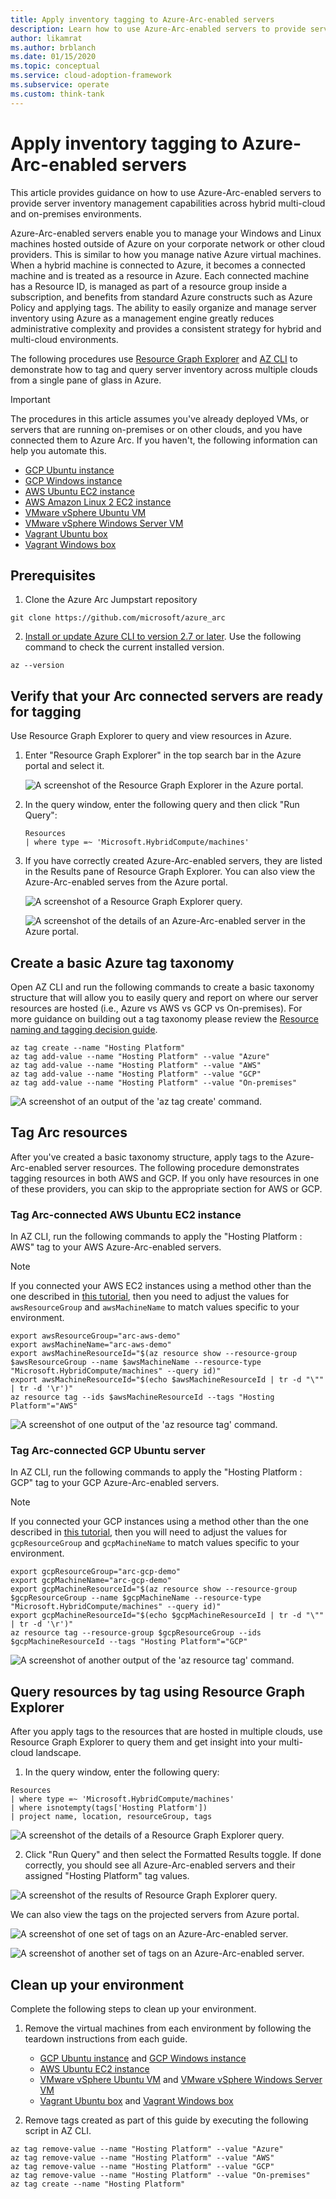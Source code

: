 ```yaml
---
title: Apply inventory tagging to Azure-Arc-enabled servers
description: Learn how to use Azure-Arc-enabled servers to provide server inventory management capabilities across hybrid multi-cloud and on-premises environments
author: likamrat
ms.author: brblanch
ms.date: 01/15/2020
ms.topic: conceptual
ms.service: cloud-adoption-framework
ms.subservice: operate
ms.custom: think-tank
---
```


# Apply inventory tagging to Azure-Arc-enabled servers

This article provides guidance on how to use Azure-Arc-enabled servers to provide server inventory management capabilities across hybrid multi-cloud and on-premises environments.

Azure-Arc-enabled servers enable you to manage your Windows and Linux machines hosted outside of Azure on your corporate network or other cloud providers. This is similar to how you manage native Azure virtual machines. When a hybrid machine is connected to Azure, it becomes a connected machine and is treated as a resource in Azure. Each connected machine has a Resource ID, is managed as part of a resource group inside a subscription, and benefits from standard Azure constructs such as Azure Policy and applying tags. The ability to easily organize and manage server inventory using Azure as a management engine greatly reduces administrative complexity and provides a consistent strategy for hybrid and multi-cloud environments.

The following procedures use [Resource Graph Explorer](https://docs.microsoft.com/azure/governance/resource-graph/first-query-portal) and [AZ CLI](https://docs.microsoft.com/cli/azure/install-azure-cli?view=azure-cli-latest) to demonstrate how to tag and query server inventory across multiple clouds from a single pane of glass in Azure.

> [!IMPORTANT]
> The procedures in this article assumes you've already deployed VMs, or servers that are running on-premises or on other clouds, and you have connected them to Azure Arc. If you haven't, the following information can help you automate this.

- [GCP Ubuntu instance](./gcp-terraform-ubuntu.md)
- [GCP Windows instance](./gcp_terraform_windows.md)
- [AWS Ubuntu EC2 instance](./aws_terraform_ubuntu.md)
- [AWS Amazon Linux 2 EC2 instance](./aws_terraform_al2.md)
- [VMware vSphere Ubuntu VM](./vmware_terraform_ubuntu.md)
- [VMware vSphere Windows Server VM](./vmware_terraform_winsrv.md)
- [Vagrant Ubuntu box](./local_vagrant_ubuntu.md)
- [Vagrant Windows box](./local_vagrant_windows.md)

## Prerequisites

1. Clone the Azure Arc Jumpstart repository

```console
git clone https://github.com/microsoft/azure_arc
```

2. [Install or update Azure CLI to version 2.7 or later](https://docs.microsoft.com/cli/azure/install-azure-cli?view=azure-cli-latest). Use the following command to check the current installed version.

```console
az --version
```

## Verify that your Arc connected servers are ready for tagging

Use Resource Graph Explorer to query and view resources in Azure.

1. Enter "Resource Graph Explorer" in the top search bar in the Azure portal and select it.

    ![A screenshot of the Resource Graph Explorer in the Azure portal.](./img/inventory-tagging/resource-graph-explorer.png)

1. In the query window, enter the following query and then click "Run Query":

    ```kusto
    Resources
    | where type =~ 'Microsoft.HybridCompute/machines'
    ```

1. If you have correctly created Azure-Arc-enabled servers, they are listed in the Results pane of Resource Graph Explorer. You can also view the Azure-Arc-enabled serves from the Azure portal.

    ![A screenshot of a Resource Graph Explorer query.](./img/inventory-tagging/run-query.png)

    ![A screenshot of the details of an Azure-Arc-enabled server in the Azure portal.](./img/inventory-tagging/arc-server.png)

## Create a basic Azure tag taxonomy

Open AZ CLI and run the following commands to create a basic taxonomy structure that will allow you to easily query and report on where our server resources are hosted (i.e., Azure vs AWS vs GCP vs On-premises). For more guidance on building out a tag taxonomy please review the [Resource naming and tagging decision guide](https://docs.microsoft.com/azure/cloud-adoption-framework/decision-guides/resource-tagging/).

```console
az tag create --name "Hosting Platform"
az tag add-value --name "Hosting Platform" --value "Azure"
az tag add-value --name "Hosting Platform" --value "AWS"
az tag add-value --name "Hosting Platform" --value "GCP"
az tag add-value --name "Hosting Platform" --value "On-premises"
```

![A screenshot of an output of the 'az tag create' command.](./img/inventory-tagging/az-tag-create.png)

## Tag Arc resources

After you've created a basic taxonomy structure, apply tags to the Azure-Arc-enabled server resources. The following procedure demonstrates tagging resources in both AWS and GCP. If you only have resources in one of these providers, you can skip to the appropriate section for AWS or GCP.

### Tag Arc-connected AWS Ubuntu EC2 instance

In AZ CLI, run the following commands to apply the "Hosting Platform : AWS" tag to your AWS Azure-Arc-enabled servers.

> [!NOTE]
> If you connected your AWS EC2 instances using a method other than the one described in [this tutorial](./aws_terraform_ubuntu.md), then you  need to adjust the values for `awsResourceGroup` and `awsMachineName` to match values specific to your environment.

```console
export awsResourceGroup="arc-aws-demo"
export awsMachineName="arc-aws-demo"
export awsMachineResourceId="$(az resource show --resource-group $awsResourceGroup --name $awsMachineName --resource-type "Microsoft.HybridCompute/machines" --query id)"
export awsMachineResourceId="$(echo $awsMachineResourceId | tr -d "\"" | tr -d '\r')"
az resource tag --ids $awsMachineResourceId --tags "Hosting Platform"="AWS"
```

![A screenshot of one output of the 'az resource tag' command.](./img/inventory-tagging/az-resource-tag-1.png)

### Tag Arc-connected GCP Ubuntu server

In AZ CLI, run the following commands to apply the "Hosting Platform : GCP" tag to your GCP Azure-Arc-enabled servers.

> [!NOTE]
> If you connected your GCP instances using a method other than the one described in [this tutorial](./gcp_terraform_ubuntu.md), then you will need to adjust the values for `gcpResourceGroup` and `gcpMachineName` to match values specific to your environment.

```console
export gcpResourceGroup="arc-gcp-demo"
export gcpMachineName="arc-gcp-demo"
export gcpMachineResourceId="$(az resource show --resource-group $gcpResourceGroup --name $gcpMachineName --resource-type "Microsoft.HybridCompute/machines" --query id)"
export gcpMachineResourceId="$(echo $gcpMachineResourceId | tr -d "\"" | tr -d '\r')"
az resource tag --resource-group $gcpResourceGroup --ids $gcpMachineResourceId --tags "Hosting Platform"="GCP"
```

![A screenshot of another output of the 'az resource tag' command.](./img/inventory-tagging/az-resource-tag-2.png)

## Query resources by tag using Resource Graph Explorer

After you apply tags to the resources that are hosted in multiple clouds, use Resource Graph Explorer to query them and get insight into your multi-cloud landscape.

1. In the query window, enter the following query:

```kusto
Resources
| where type =~ 'Microsoft.HybridCompute/machines'
| where isnotempty(tags['Hosting Platform'])
| project name, location, resourceGroup, tags
```

![A screenshot of the details of a Resource Graph Explorer query.](./img/inventory-tagging/run-query-details.png)

2. Click "Run Query" and then select the Formatted Results toggle. If done correctly, you should see all Azure-Arc-enabled servers and their assigned "Hosting Platform" tag values.

![A screenshot of the results of Resource Graph Explorer query.](./img/inventory-tagging/run-query-results.png)

We can also view the tags on the projected servers from Azure portal.

![A screenshot of one set of tags on an Azure-Arc-enabled server.](./img/inventory-tagging/tags-1.png)

![A screenshot of another set of tags on an Azure-Arc-enabled server.](./img/inventory-tagging/tags-2.png)

## Clean up your environment

Complete the following steps to clean up your environment.

1. Remove the virtual machines from each environment by following the teardown instructions from each guide.

   - [GCP Ubuntu instance](./gcp_terraform_ubuntu.md) and [GCP Windows instance](./gcp_terraform_windows.md)
   - [AWS Ubuntu EC2 instance](./aws_terraform_ubuntu.md)
   - [VMware vSphere Ubuntu VM](./vmware_terraform_ubuntu.md) and [VMware vSphere Windows Server VM](./vmware_terraform_winsrv.md)
   - [Vagrant Ubuntu box](./local_vagrant_ubuntu.md) and [Vagrant Windows box](./local_vagrant_windows.md)

1. Remove tags created as part of this guide by executing the following script in AZ CLI.

```console
az tag remove-value --name "Hosting Platform" --value "Azure"
az tag remove-value --name "Hosting Platform" --value "AWS"
az tag remove-value --name "Hosting Platform" --value "GCP"
az tag remove-value --name "Hosting Platform" --value "On-premises"
az tag create --name "Hosting Platform"
```
